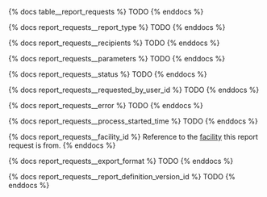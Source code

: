 {% docs table__report_requests %}
TODO
{% enddocs %}

{% docs report_requests__report_type %}
TODO
{% enddocs %}

{% docs report_requests__recipients %}
TODO
{% enddocs %}

{% docs report_requests__parameters %}
TODO
{% enddocs %}

{% docs report_requests__status %}
TODO
{% enddocs %}

{% docs report_requests__requested_by_user_id %}
TODO
{% enddocs %}

{% docs report_requests__error %}
TODO
{% enddocs %}

{% docs report_requests__process_started_time %}
TODO
{% enddocs %}

{% docs report_requests__facility_id %}
Reference to the [facility](#!/source/source.tamanu.tamanu.facilities) this report request is from.
{% enddocs %}

{% docs report_requests__export_format %}
TODO
{% enddocs %}

{% docs report_requests__report_definition_version_id %}
TODO
{% enddocs %}
